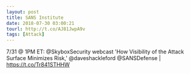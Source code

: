 ```yaml
---
layout: post
title: SANS Institute
date: 2018-07-30 03:00:21
tourl: http://t.co/AJ81JwpA9v
tags: [Attack]
---
```

7/31 @ 1PM ET: @SkyboxSecurity webcast 'How Visibility of the Attack Surface Minimizes Risk,' @daveshackleford @SANSDefense | https://t.co/Tr841STHHW